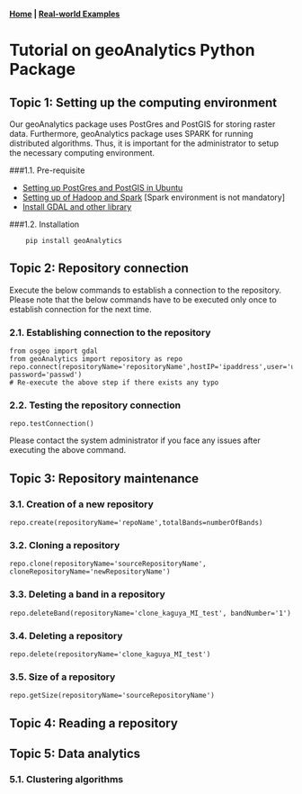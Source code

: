 **[Home](index.html) |  [Real-world Examples](examples.html)**

# Tutorial on geoAnalytics Python Package

## Topic 1: Setting up the computing environment

Our geoAnalytics package uses  PostGres and PostGIS for storing raster data. Furthermore, geoAnalytics package uses SPARK for running distributed algorithms. Thus, it is important for
the administrator to setup the necessary computing environment.  
  
###1.1. Pre-requisite

- [Setting up PostGres and PostGIS in Ubuntu](postGres.html)
- [Setting up of Hadoop and Spark](https://phoenixnap.com/kb/install-spark-on-ubuntu)  [Spark environment is not mandatory]
- [Install GDAL and other library](gdal.html)

###1.2. Installation

        pip install geoAnalytics

## Topic 2:  Repository connection

Execute the below commands to establish a connection to the repository. Please note that the below commands have to be executed only once to establish connection for the next time.

### 2.1. Establishing connection to the repository
    from osgeo import gdal
    from geoAnalytics import repository as repo
    repo.connect(repositoryName='repositoryName',hostIP='ipaddress',user='userName', password='passwd')
    # Re-execute the above step if there exists any typo 

### 2.2. Testing the repository connection

    repo.testConnection()

Please contact the system administrator if you face any issues after executing the above command.

## Topic 3: Repository maintenance

### 3.1. Creation of a new repository

    repo.create(repositoryName='repoName',totalBands=numberOfBands)

### 3.2. Cloning a repository

    repo.clone(repositoryName='sourceRepositoryName', cloneRepositoryName='newRepositoryName')

### 3.3. Deleting a band in a repository

    repo.deleteBand(repositoryName='clone_kaguya_MI_test', bandNumber='1')

### 3.4. Deleting a repository

    repo.delete(repositoryName='clone_kaguya_MI_test')

### 3.5. Size of a repository

    repo.getSize(repositoryName='sourceRepositoryName')

## Topic 4: Reading a repository


## Topic 5: Data analytics

### 5.1. Clustering algorithms


